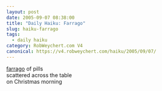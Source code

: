 ```yaml
---
layout: post
date: 2005-09-07 08:38:00
title: "Daily Haiku: Farrago"
slug: haiku-farrago
tags:
  - daily haiku
category: RobWeychert.com V4
canonical: https://v4.robweychert.com/haiku/2005/09/07/
---
```


[farrago](http://dictionary.reference.com/wordoftheday/archive/2005/09/07.html) of pills  
scattered across the table  
on Christmas morning